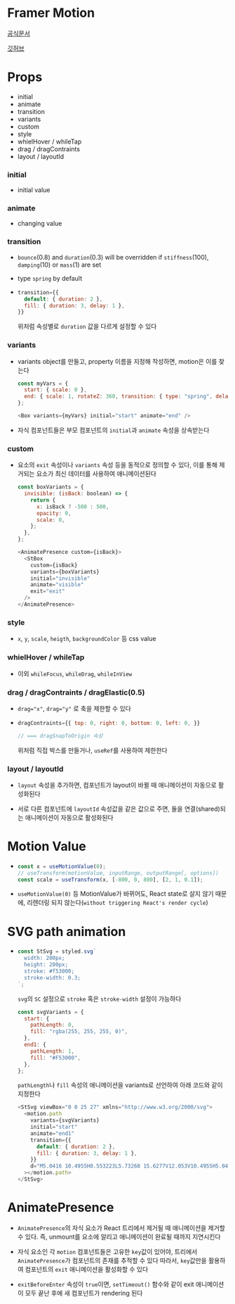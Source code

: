 # Framer Motion

[공식문서](https://www.framer.com/docs/introduction/)

[깃허브](https://github.com/framer/motion)

# Props

- initial
- animate
- transition
- variants
- custom
- style
- whielHover / whileTap
- drag / dragContraints
- layout / layoutId

### initial

- initial value

### animate

- changing value

### transition

- `bounce`(0.8) and `duration`(0.3) will be overridden if `stiffness`(100), `damping`(10) or `mass`(1) are set

- type `spring` by default

- ```javascript
  transition={{
    default: { duration: 2 },
    fill: { duration: 3, delay: 1 },
  }}
  ```
  위처럼 속성별로 `duration` 값을 다르게 설정할 수 있다

### variants

- variants object를 만들고,
  property 이름을 지정해 작성하면,
  motion은 이를 찾는다

  ```javascript
  const myVars = {
    start: { scale: 0 },
    end: { scale: 1, rotateZ: 360, transition: { type: "spring", delay: 0.5 } },
  };
  ```

  ```javascript
  <Box variants={myVars} initial="start" animate="end" />
  ```

- 자식 컴포넌트들은 부모 컴포넌트의 `initial`과 `animate` 속성을 상속받는다

### custom

- 요소의 `exit` 속성이나 `variants` 속성 등을 동적으로 정의할 수 있다, 이를 통해 제거되는 요소가 최신 데이터를 사용하여 애니메이션된다

  ```javascript
  const boxVariants = {
    invisible: (isBack: boolean) => {
      return {
        x: isBack ? -500 : 500,
        opacity: 0,
        scale: 0,
      };
    },
  };
  ```

  ```javascript
  <AnimatePresence custom={isBack}>
    <StBox
      custom={isBack}
      variants={boxVariants}
      initial="invisible"
      animate="visible"
      exit="exit"
    />
  </AnimatePresence>
  ```

### style

- `x`, `y`, `scale`, `heigth`, `backgroundColor` 등 css value

### whielHover / whileTap

- 이외 `whileFocus`, `whileDrag`, `whileInView`

### drag / dragContraints / dragElastic(0.5)

- `drag="x"`, `drag="y"` 로 축을 제한할 수 있다

- ```javascript
  dragContraints={{ top: 0, right: 0, bottom: 0, left: 0, }}

  // === dragSnapToOrigin 속성
  ```

  위처럼 직접 박스를 만들거나, `useRef`를 사용하여 제한한다

### layout / layoutId

- `layout` 속성을 추가하면, 컴포넌트가 layout이 바뀔 때 애니메이션이 자동으로 활성화된다

- 서로 다른 컴포넌트에 `layoutId` 속성값을 같은 값으로 주면, 둘을 연결(shared)되는 애니메이션이 자동으로 활성화된다

# Motion Value

- ```javascript
  const x = useMotionValue(0);
  // useTransform(motionValue, inputRange, outputRange[, options])
  const scale = useTransform(x, [-800, 0, 800], [2, 1, 0.1]);
  ```

- `useMotionValue(0)` 등 MotionValue가 바뀌어도, React state로 살지 않기 때문에, 리렌더링 되지 않는다(`without triggering React's render cycle`)

# SVG path animation

- ```javascript
  const StSvg = styled.svg`
    width: 200px;
    height: 200px;
    stroke: #f53000;
    stroke-width: 0.3;
  `;
  ```

  `svg`의 `SC` 설정으로 `stroke` 혹은 `stroke-width` 설정이 가능하다

  ```javascript
  const svgVariants = {
    start: {
      pathLength: 0,
      fill: "rgba(255, 255, 255, 0)",
    },
    end1: {
      pathLength: 1,
      fill: "#F53000",
    },
  };
  ```

  `pathLength`나 `fill` 속성의 애니메이션을 variants로 선언하여 아래 코드와 같이 지정한다

  ```javascript
  <StSvg viewBox="0 0 25 27" xmlns="http://www.w3.org/2000/svg">
    <motion.path
      variants={svgVariants}
      initial="start"
      animate="end1"
      transition={{
        default: { duration: 2 },
        fill: { duration: 3, delay: 1 },
      }}
      d="M5.0416 10.4955H0.553223L5.73268 15.6277V12.053V10.4955H5.0416Z"
    ></motion.path>
  </StSvg>
  ```

# AnimatePresence

- `AnimatePresence`의 자식 요소가 React 트리에서 제거될 때 애니메이션을 제거할 수 있다. 즉, unmount를 요소에 알리고 애니메이션이 완료될 때까지 지연시킨다

- 자식 요소인 각 `motion` 컴포넌트들은 고유한 `key`값이 있어야, 트리에서 `AnimatePresence`가 컴포넌트의 존재를 추적할 수 있다
  따라서, `key`값만을 활용하여 컴포넌트의 `exit` 애니메이션을 활성화할 수 있다

- `exitBeforeEnter` 속성이 `true`이면, `setTimeout()` 함수와 같이 exit 애니메이션이 모두 끝난 후에 새 컴포넌트가 rendering 된다
